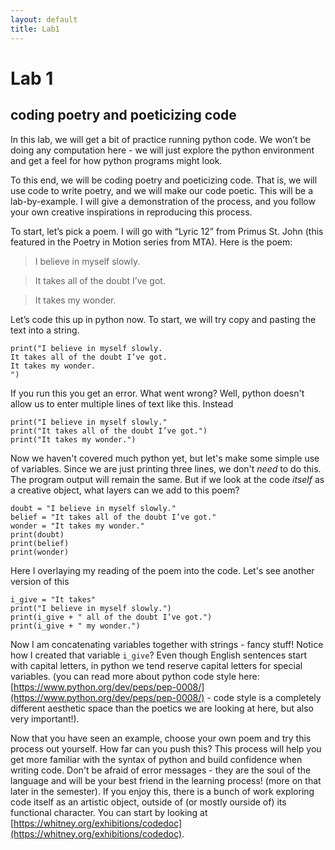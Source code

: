 ```yaml
---
layout: default
title: Lab1
---
```

 
# Lab 1

## coding poetry and poeticizing code

In this lab, we will get a bit of practice running python code. We won’t be doing any computation here - we will just explore the python environment and get a feel for how python programs might look.

To this end, we will be coding poetry and poeticizing code. That is, we will use code to write poetry, and we will make our code poetic. This will be a lab-by-example. I will give a demonstration of the process, and you follow your own creative inspirations in reproducing this process.

To start, let’s pick a poem. I will go with “Lyric 12” from Primus St. John (this featured in the Poetry in Motion series from MTA). Here is the poem:

> I believe in myself slowly.

> It takes all of the doubt I’ve got. 

> It takes my wonder.

Let’s code this up in python now. To start, we will try copy and pasting the text into a string.

    print("I believe in myself slowly.
    It takes all of the doubt I’ve got. 
    It takes my wonder.
    ")

If you run this you get an error. What went wrong? Well, python doesn't allow us to enter multiple lines of text like this. Instead

    print("I believe in myself slowly."
    print("It takes all of the doubt I’ve got.")
    print("It takes my wonder.")

Now we haven't covered much python yet, but let's make some simple use of variables. Since we are just printing three lines, we don't *need* to do this. The program output will remain the same. But if we look at the code *itself* as a creative object, what layers can we add to this poem?

    doubt = "I believe in myself slowly."
    belief = "It takes all of the doubt I’ve got."
    wonder = "It takes my wonder."
    print(doubt)
    print(belief)
    print(wonder)

Here I overlaying my reading of the poem into the code. Let's see another version of this

    i_give = "It takes"
    print("I believe in myself slowly.")
    print(i_give + " all of the doubt I’ve got.")
    print(i_give + " my wonder.")

Now I am concatenating variables together with strings - fancy stuff! Notice how I created that variable ```i_give```? Even though English sentences start with capital letters, in python we tend reserve capital letters for special variables. (you can read more about python code style here: [https://www.python.org/dev/peps/pep-0008/](https://www.python.org/dev/peps/pep-0008/) - code style is a completely different aesthetic space than the poetics we are looking at here, but also very important!).

Now that you have seen an example, choose your own poem and try this process out yourself. How far can you push this? This process will help you get more familiar with the syntax of python and build confidence when writing code. Don't be afraid of error messages - they are the soul of the language and will be your best friend in the learning process! (more on that later in the semester). If you enjoy this, there is a bunch of work exploring code itself as an artistic object, outside of (or mostly ourside of) its functional character. You can start by looking at [https://whitney.org/exhibitions/codedoc](https://whitney.org/exhibitions/codedoc).